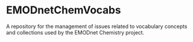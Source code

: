 # EMODnetChemVocabs
A repository for the management of issues related to vocabulary concepts and collections used by the EMODnet Chemistry project.
